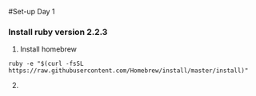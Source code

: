 #Set-up Day 1

### Install ruby version 2.2.3
1. Install homebrew 
```
ruby -e "$(curl -fsSL https://raw.githubusercontent.com/Homebrew/install/master/install)"

```

2. 